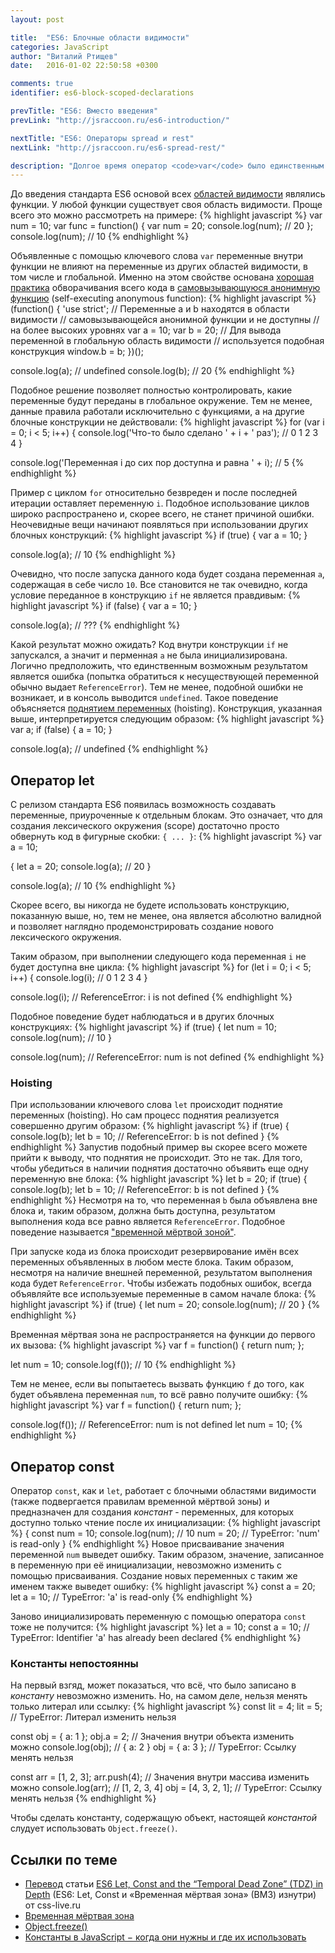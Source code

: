 ```yaml
---
layout: post

title:  "ES6: Блочные области видимости"
categories: JavaScript
author: "Виталий Ртищев"
date:   2016-01-02 22:50:58 +0300

comments: true
identifier: es6-block-scoped-declarations

prevTitle: "ES6: Вместо введения"
prevLink: "http://jsraccoon.ru/es6-introduction/"

nextTitle: "ES6: Операторы spread и rest"
nextLink: "http://jsraccoon.ru/es6-spread-rest/"

description: "Долгое время оператор <code>var</code> было единственным способом создания переменных. В статье разберем, что могут предложить новые операторы <code>let</code> и <code>const</code>, а также проблемы, с которыми можно столкнуться при их использовании."
---
```


До введения стандарта ES6 основой всех [областей видимости](http://habrahabr.ru/post/239863/) являлись функции. У любой функции существует своя область видимости. Проще всего это можно рассмотреть на примере:
{% highlight javascript %}
var num = 10;
var func = function() {
  var num = 20;
  console.log(num); // 20
};
console.log(num); // 10
{% endhighlight %}

Объявленные с помощью ключевого слова `var` переменные внутри функции не влияют на переменные из других областей видимости, в том числе и глобальной. Именно на этом свойстве основана [хорошая практика](http://www.thinkful.com/learn/javascript-best-practices-1/#Avoid-Globals) обворачивания всего кода в [самовызывающуюся анонимную функцию](http://markdalgleish.com/2011/03/self-executing-anonymous-functions/) (self-executing anonymous function):
{% highlight javascript %}
(function() {
  'use strict';
  // Переменные a и b находятся в области видимости 
  // самовызывающейся анонимной функции и не доступны
  // на более высоких уровнях
  var a = 10;
  var b = 20;
  // Для вывода переменной в глобальную область видимости
  // используется подобная конструкция
  window.b = b;
})();

console.log(a); // undefined
console.log(b); // 20
{% endhighlight %}

Подобное решение позволяет полностью контролировать, какие переменные будут переданы в глобальное окружение. Тем не менее, данные правила работали исключительно с функциями, а на другие блочные конструкции не действовали:
{% highlight javascript %}
for (var i = 0; i < 5; i++) {
  console.log('Что-то было сделано ' + i + ' раз'); // 0 1 2 3 4
}

console.log('Переменная i до сих пор доступна и равна ' + i); // 5
{% endhighlight %}

Пример с циклом `for` относительно безвреден и после последней итерации оставляет переменную `i`. Подобное использование циклов широко распространено и, скорее всего, не станет причиной ошибки. Неочевидные вещи начинают появляться при использовании других блочных конструкций:
{% highlight javascript %}
if (true) {
  var a = 10;
}

console.log(a); // 10
{% endhighlight %}

Очевидно, что после запуска данного кода будет создана переменная `a`, содержащая в себе число `10`. Все становится не так очевидно, когда условие переданное в конструкцию `if` не является правдивым:
{% highlight javascript %}
if (false) {
  var a = 10;
}

console.log(a); // ???
{% endhighlight %}

Какой результат можно ожидать? Код внутри конструкции `if` не запускался, а значит и перменная `a` не была инициализирована. Логично предположить, что единственным возможным результатом является ошибка (попытка обратиться к несуществующей переменной обычно выдает `ReferenceError`). Тем не менее, подобной ошибки не возникает, и в консоль выводится `undefined`. Такое поведение объясняется [поднятием переменных](http://habrahabr.ru/post/127482/) (hoisting). Конструкция, указанная выше, интерпретируется следующим образом:
{% highlight javascript %}
var a;
if (false) {
  a = 10;
}

console.log(a); // undefined
{% endhighlight %}

## Оператор let
С релизом стандарта ES6 появилась возможность создавать переменные, приуроченные к отдельным блокам. Это означает, что для создания лексического окружения (scope) достаточно просто обвернуть код в фигурные скобки: `{ ... }`:
{% highlight javascript %}
var a = 10;

{
  let a = 20;
  console.log(a); // 20
}

console.log(a); // 10
{% endhighlight %}

Скорее всего, вы никогда не будете использовать конструкцию, показанную выше, но, тем не менее, она является абсолютно валидной и позволяет наглядно продемонстрировать создание нового лексического окружения.

Таким образом, при выполнении следующего кода переменная `i` не будет доступна вне цикла:
{% highlight javascript %}
for (let i = 0; i < 5; i++) {
  console.log(i); // 0 1 2 3 4
}

console.log(i); // ReferenceError: i is not defined
{% endhighlight %}

Подобное поведение будет наблюдаться и в других блочных конструкциях:
{% highlight javascript %}
if (true) {
  let num = 10;
  console.log(num); // 10
}

console.log(num); // ReferenceError: num is not defined
{% endhighlight %}

### Hoisting
При использовании ключевого слова `let` происходит поднятие переменных (hoisting). Но сам процесс поднятия реализуется совершенно другим образом:
{% highlight javascript %}
if (true) {
  console.log(b);
  let b = 10; // ReferenceError: b is not defined
}
{% endhighlight %} 
Запустив подобный пример вы скорее всего можете прийти к выводу, что поднятия не происходит. Это не так. Для того, чтобы убедиться в наличии поднятия достаточно объявить еще одну переменную вне блока:
{% highlight javascript %}
let b = 20;
if (true) {
  console.log(b);
  let b = 10; // ReferenceError: b is not defined
}
{% endhighlight %}
Несмотря на то, что переменная `b` была объявлена вне блока и, таким образом, должна быть доступна, результатом выполнения кода все равно является `ReferenceError`. Подобное поведение называется ["временной мёртвой зоной"](http://css-live.ru/articles/es6-let-const-i-vremennaya-myortvaya-zona-vmz-iznutri.html). 

При запуске кода из блока происходит резервирование имён всех переменных объявленных в любом месте блока. Таким образом, несмотря на наличие внешней переменной, результатом выполнения кода будет `ReferenceError`. Чтобы избежать подобных ошибок, всегда объявляйте все используемые переменные в самом начале блока:
{% highlight javascript %}
if (true) { let num = 20;
  console.log(num); // 20
}
{% endhighlight %}

Временная мёртвая зона не распространяется на функции до первого их вызова:
{% highlight javascript %}
var f = function() {
  return num;
};

let num = 10;
console.log(f()); // 10
{% endhighlight %}

Тем не менее, если вы попытаетесь вызвать функцию `f` до того, как будет объявлена переменная `num`, то всё равно получите ошибку:
{% highlight javascript %}
var f = function() {
  return num;
};

console.log(f()); // ReferenceError: num is not defined
let num = 10;
{% endhighlight %}

## Оператор const
Оператор `const`, как и `let`, работает с блочными областями видимости (также подвергается правилам временной мёртвой зоны) и предназначен для создания *констант* - переменных, для которых доступно только чтение после их инициализации:
{% highlight javascript %}
{
  const num = 10;
  console.log(num); // 10
  num = 20; // TypeError: 'num' is read-only
}
{% endhighlight %}
Новое присваивание значения переменной `num` выведет ошибку. Таким образом, значение, записанное в переменную при её инициализации, невозможно изменить с помощью присваивания. Создание новых переменных с таким же именем также выведет ошибку:
{% highlight javascript %}
const a = 20;
let a = 10; // TypeError: 'a' is read-only
{% endhighlight %}

Заново инициализировать переменную с помощью оператора `const` тоже не получится:
{% highlight javascript %}
let a = 10;
const a = 10; // TypeError: Identifier 'a' has already been declared
{% endhighlight %}

### Константы непостоянны 
На первый взгяд, может показаться, что всё, что было записано в *константу* невозможно изменить. Но, на самом деле, нельзя менять только литерал или ссылку:
{% highlight javascript %}
const lit = 4;
lit = 5; // TypeError: Литерал изменить нельзя

const obj = { a: 1 };
obj.a = 2; // Значения внутри объекта изменить можно
console.log(obj); // { a: 2 }
obj = { a: 3 }; // TypeError: Ссылку менять нельзя

const arr = [1, 2, 3];
arr.push(4); // Значения внутри массива изменить можно
console.log(arr); // [1, 2, 3, 4]
obj = [4, 3, 2, 1]; // TypeError: Ссылку менять нельзя
{% endhighlight %}

Чтобы сделать константу, содержащую объект, настоящей *константой* слудует использовать `Object.freeze()`.

## Ссылки по теме
* [Перевод](http://css-live.ru/articles/es6-let-const-i-vremennaya-myortvaya-zona-vmz-iznutri.html) статьи [ES6 Let, Const and the “Temporal Dead Zone” (TDZ) in Depth](https://ponyfoo.com/articles/es6-let-const-and-temporal-dead-zone-in-depth) (ES6: Let, Const и «Временная мёртвая зона» (ВМЗ) изнутри) от css-live.ru
* [Временная мёртвая зона](http://jsrocks.org/2015/01/temporal-dead-zone-tdz-demystified/)
* [Object.freeze()](https://developer.mozilla.org/ru/docs/Web/JavaScript/Reference/Global_Objects/Object/freeze)
* [Константы в JavaScript − когда они нужны и где их использовать](http://stackoverflow.com/questions/21237105/const-in-javascript-when-to-use-it-and-is-it-necessary)


